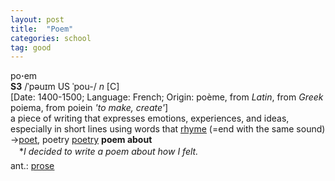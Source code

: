 ```yaml
---
layout: post
title:  "Poem"
categories: school
tag: good
---
```

<DIV style="MARGIN: 0px 0px 5px">po<B>·</B>em<BR><B>S3</B> /ˈpəuɪm US ˈpou-/ <I>n</I> [C] <BR>[Date: 1400-1500; Language: French; Origin: poème, from <I>Latin</I>, from <I>Greek</I> poiema, from poiein <I>'to make, create'</I>]<BR>a piece of writing that expresses emotions, experiences, and ideas, especially in short lines using words that <A href="{{ site.baseurl }}/rhyme"><U>rhyme</U></A> (=end with the same sound) <BR>→<A href="{{ site.baseurl }}/poet"><U>poet</U></A>, poetry <A href="{{ site.baseurl }}/poetry"><U>poetry</U></A> <B>poem about</B><BR>　*<I>I decided to write a poem about how I felt.</I></DIV>
<DIV style="MARGIN: 0px 0px 5px">
<DIV style="MARGIN: 4px 0px">ant.: <A href="{{ site.baseurl }}/prose"><U>prose</U></A></DIV></DIV>
